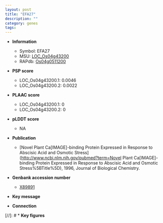```yaml
---
layout: post
title: "EFA27"
description: ""
category: genes
tags: 
---
```


* **Information**  
    + Symbol: EFA27  
    + MSU: [LOC_Os04g43200](http://rice.plantbiology.msu.edu/cgi-bin/ORF_infopage.cgi?orf=LOC_Os04g43200)  
    + RAPdb: [Os04g0511200](http://rapdb.dna.affrc.go.jp/viewer/gbrowse_details/irgsp1?name=Os04g0511200)  

* **PSP score**  
    + LOC_Os04g43200.1: 0.0046 
    + LOC_Os04g43200.2: 0.0022 

* **PLAAC score**  
    + LOC_Os04g43200.1: 0 
    + LOC_Os04g43200.2: 0 

* **pLDDT score**
    + NA


* **Publication**  
    + [Novel Plant Ca[IMAGE]-binding Protein Expressed in Response to Abscisic Acid and Osmotic Stress](http://www.ncbi.nlm.nih.gov/pubmed?term=Novel Plant Ca[IMAGE]-binding Protein Expressed in Response to Abscisic Acid and Osmotic Stress%5BTitle%5D), 1996, Journal of Biological Chemistry.

* **Genbank accession number**  
    + [X89891](http://www.ncbi.nlm.nih.gov/nuccore/X89891)

* **Key message**  

* **Connection**  

[//]: # * **Key figures**  


